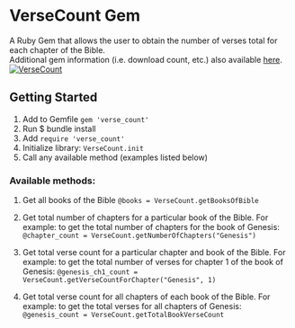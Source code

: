 # VerseCount Gem
A Ruby Gem that allows the user to obtain the number of verses total for each chapter of the Bible.
<br>
Additional gem information (i.e. download count, etc.) also available [here](https://rubygems.org/gems/verse_count).
<br>
[![VerseCount](https://badge.fury.io/rb/verse_count.svg)](https://badge.fury.io/rb/verse_count)
<br>

## Getting Started
1. Add to Gemfile
 `gem 'verse_count'`
2. Run $ bundle install
3. Add `require 'verse_count'` 
4. Initialize library:
    `VerseCount.init`
5. Call any available method (examples listed below)

### Available methods:
1. Get all books of the Bible
	`@books = VerseCount.getBooksOfBible`

2. Get total number of chapters for a particular book of the Bible.
	For example: to get the total number of chapters for the book of Genesis:
	`@chapter_count = VerseCount.getNumberOfChapters("Genesis")`

3. Get total verse count for a particular chapter and book of the Bible.
	For example: to get the total number of verses for chapter 1 of the book of Genesis:
	`@genesis_ch1_count = VerseCount.getVerseCountForChapter("Genesis", 1)`

4. Get total verse count for all chapters of each book of the Bible.
	For example: to get the total verses for all chapters of Genesis:
	`@genesis_count = VerseCount.getTotalBookVerseCount`
